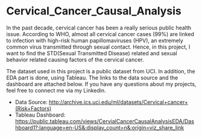 # Cervical_Cancer_Causal_Analysis
In the past decade, cervical cancer has been a really serious public health issue. According to WHO, almost all cervical cancer cases (99%) are linked to infection with high-risk human papillomaviruses (HPV), an extremely common virus transmitted through sexual contact. Hence, in this project, I want to find the STD(Sexual Transmitted Disease) related and sexual behavior related causing factors of the cervical cancer.  

The dataset used in this project is a public dataset from UCI. In addition, the EDA part is done, using Tableau. The links to the data source and the dashboard are attached below. If you have any questions about my projects, feel free to connect me via my Linkedin.

* Data Source: http://archive.ics.uci.edu/ml/datasets/Cervical+cancer+(Risk+Factors)
* Tableau Dashboard: https://public.tableau.com/views/CervialCancerCausalAnalysisEDA/Dashboard1?:language=en-US&:display_count=n&:origin=viz_share_link
